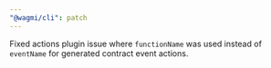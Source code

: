 ```yaml
---
"@wagmi/cli": patch
---
```


Fixed actions plugin issue where `functionName` was used instead of `eventName` for generated contract event actions.
